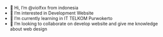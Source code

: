 - 👋 Hi, I’m @violfxx from indonesia
- 👀 I’m interested in Development Website
- 🌱 I’m currently learning in IT TELKOM Purwokerto
- 💞️ I’m looking to collaborate on develop website and give me knowledge about web design

<!---
violfxx/violfxx is a ✨ special ✨ repository because its `README.md` (this file) appears on your GitHub profile.
You can click the Preview link to take a look at your changes.
--->
